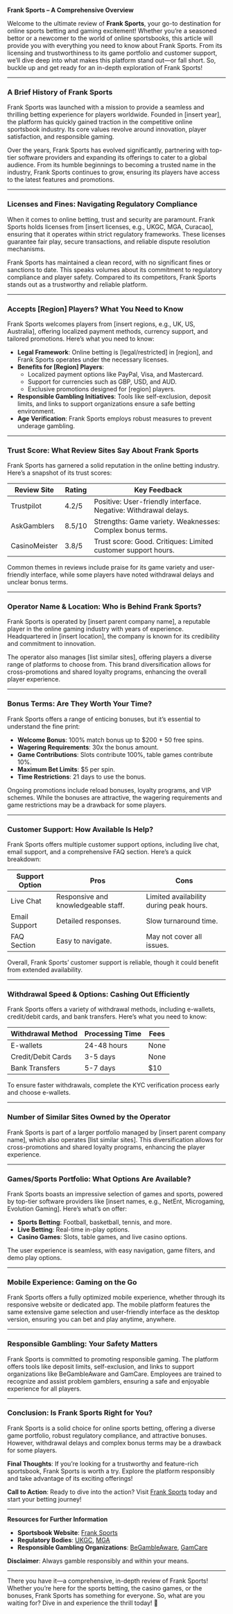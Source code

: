 **Frank Sports – A Comprehensive Overview**  

Welcome to the ultimate review of **Frank Sports**, your go-to destination for online sports betting and gaming excitement! Whether you’re a seasoned bettor or a newcomer to the world of online sportsbooks, this article will provide you with everything you need to know about Frank Sports. From its licensing and trustworthiness to its game portfolio and customer support, we’ll dive deep into what makes this platform stand out—or fall short. So, buckle up and get ready for an in-depth exploration of Frank Sports!  

---

### **A Brief History of Frank Sports**  

Frank Sports was launched with a mission to provide a seamless and thrilling betting experience for players worldwide. Founded in [insert year], the platform has quickly gained traction in the competitive online sportsbook industry. Its core values revolve around innovation, player satisfaction, and responsible gaming.  

Over the years, Frank Sports has evolved significantly, partnering with top-tier software providers and expanding its offerings to cater to a global audience. From its humble beginnings to becoming a trusted name in the industry, Frank Sports continues to grow, ensuring its players have access to the latest features and promotions.  

---

### **Licenses and Fines: Navigating Regulatory Compliance**  

When it comes to online betting, trust and security are paramount. Frank Sports holds licenses from [insert licenses, e.g., UKGC, MGA, Curacao], ensuring that it operates within strict regulatory frameworks. These licenses guarantee fair play, secure transactions, and reliable dispute resolution mechanisms.  

Frank Sports has maintained a clean record, with no significant fines or sanctions to date. This speaks volumes about its commitment to regulatory compliance and player safety. Compared to its competitors, Frank Sports stands out as a trustworthy and reliable platform.  

---

### **Accepts [Region] Players? What You Need to Know**  

Frank Sports welcomes players from [insert regions, e.g., UK, US, Australia], offering localized payment methods, currency support, and tailored promotions. Here’s what you need to know:  

- **Legal Framework**: Online betting is [legal/restricted] in [region], and Frank Sports operates under the necessary licenses.  
- **Benefits for [Region] Players**:  
  - Localized payment options like PayPal, Visa, and Mastercard.  
  - Support for currencies such as GBP, USD, and AUD.  
  - Exclusive promotions designed for [region] players.  
- **Responsible Gambling Initiatives**: Tools like self-exclusion, deposit limits, and links to support organizations ensure a safe betting environment.  
- **Age Verification**: Frank Sports employs robust measures to prevent underage gambling.  

---

### **Trust Score: What Review Sites Say About Frank Sports**  

Frank Sports has garnered a solid reputation in the online betting industry. Here’s a snapshot of its trust scores:  

| **Review Site** | **Rating** | **Key Feedback** |  
|------------------|------------|------------------|  
| Trustpilot       | 4.2/5      | Positive: User-friendly interface. Negative: Withdrawal delays. |  
| AskGamblers      | 8.5/10     | Strengths: Game variety. Weaknesses: Complex bonus terms. |  
| CasinoMeister    | 3.8/5      | Trust score: Good. Critiques: Limited customer support hours. |  

Common themes in reviews include praise for its game variety and user-friendly interface, while some players have noted withdrawal delays and unclear bonus terms.  

---

### **Operator Name & Location: Who is Behind Frank Sports?**  

Frank Sports is operated by [insert parent company name], a reputable player in the online gaming industry with years of experience. Headquartered in [insert location], the company is known for its credibility and commitment to innovation.  

The operator also manages [list similar sites], offering players a diverse range of platforms to choose from. This brand diversification allows for cross-promotions and shared loyalty programs, enhancing the overall player experience.  

---

### **Bonus Terms: Are They Worth Your Time?**  

Frank Sports offers a range of enticing bonuses, but it’s essential to understand the fine print:  

- **Welcome Bonus**: 100% match bonus up to $200 + 50 free spins.  
- **Wagering Requirements**: 30x the bonus amount.  
- **Game Contributions**: Slots contribute 100%, table games contribute 10%.  
- **Maximum Bet Limits**: $5 per spin.  
- **Time Restrictions**: 21 days to use the bonus.  

Ongoing promotions include reload bonuses, loyalty programs, and VIP schemes. While the bonuses are attractive, the wagering requirements and game restrictions may be a drawback for some players.  

---

### **Customer Support: How Available Is Help?**  

Frank Sports offers multiple customer support options, including live chat, email support, and a comprehensive FAQ section. Here’s a quick breakdown:  

| **Support Option** | **Pros** | **Cons** |  
|---------------------|----------|----------|  
| Live Chat           | Responsive and knowledgeable staff. | Limited availability during peak hours. |  
| Email Support       | Detailed responses. | Slow turnaround time. |  
| FAQ Section         | Easy to navigate. | May not cover all issues. |  

Overall, Frank Sports’ customer support is reliable, though it could benefit from extended availability.  

---

### **Withdrawal Speed & Options: Cashing Out Efficiently**  

Frank Sports offers a variety of withdrawal methods, including e-wallets, credit/debit cards, and bank transfers. Here’s what you need to know:  

| **Withdrawal Method** | **Processing Time** | **Fees** |  
|------------------------|---------------------|----------|  
| E-wallets              | 24-48 hours         | None     |  
| Credit/Debit Cards     | 3-5 days            | None     |  
| Bank Transfers         | 5-7 days            | $10      |  

To ensure faster withdrawals, complete the KYC verification process early and choose e-wallets.  

---

### **Number of Similar Sites Owned by the Operator**  

Frank Sports is part of a larger portfolio managed by [insert parent company name], which also operates [list similar sites]. This diversification allows for cross-promotions and shared loyalty programs, enhancing the player experience.  

---

### **Games/Sports Portfolio: What Options Are Available?**  

Frank Sports boasts an impressive selection of games and sports, powered by top-tier software providers like [insert names, e.g., NetEnt, Microgaming, Evolution Gaming]. Here’s what’s on offer:  

- **Sports Betting**: Football, basketball, tennis, and more.  
- **Live Betting**: Real-time in-play options.  
- **Casino Games**: Slots, table games, and live casino options.  

The user experience is seamless, with easy navigation, game filters, and demo play options.  

---

### **Mobile Experience: Gaming on the Go**  

Frank Sports offers a fully optimized mobile experience, whether through its responsive website or dedicated app. The mobile platform features the same extensive game selection and user-friendly interface as the desktop version, ensuring you can bet and play anytime, anywhere.  

---

### **Responsible Gambling: Your Safety Matters**  

Frank Sports is committed to promoting responsible gaming. The platform offers tools like deposit limits, self-exclusion, and links to support organizations like BeGambleAware and GamCare. Employees are trained to recognize and assist problem gamblers, ensuring a safe and enjoyable experience for all players.  

---

### **Conclusion: Is Frank Sports Right for You?**  

Frank Sports is a solid choice for online sports betting, offering a diverse game portfolio, robust regulatory compliance, and attractive bonuses. However, withdrawal delays and complex bonus terms may be a drawback for some players.  

**Final Thoughts**: If you’re looking for a trustworthy and feature-rich sportsbook, Frank Sports is worth a try. Explore the platform responsibly and take advantage of its exciting offerings!  

**Call to Action**: Ready to dive into the action? Visit [Frank Sports](https://frankssports.com) today and start your betting journey!  

---

**Resources for Further Information**  
- **Sportsbook Website**: [Frank Sports](https://frankssports.com)  
- **Regulatory Bodies**: [UKGC](https://www.gamblingcommission.gov.uk), [MGA](https://www.mga.org.mt)  
- **Responsible Gambling Organizations**: [BeGambleAware](https://www.begambleaware.org), [GamCare](https://www.gamcare.org.uk)  

**Disclaimer**: Always gamble responsibly and within your means.  

--- 

There you have it—a comprehensive, in-depth review of Frank Sports! Whether you’re here for the sports betting, the casino games, or the bonuses, Frank Sports has something for everyone. So, what are you waiting for? Dive in and experience the thrill today! 🚀